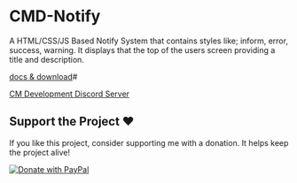 # CMD-Notify
A HTML/CSS/JS Based Notify System that contains styles like; inform, error, success, warning. It displays that the top of the users screen providing a title and description.

[docs & download](https://cm-development.gitbook.io/cm-development-docs/free-projects/cmd-notify)#

[CM Development Discord Server](https://discord.gg/vDSqmrEeKh)

## Support the Project ❤️  
If you like this project, consider supporting me with a donation. It helps keep the project alive!  

[![Donate with PayPal](https://www.paypalobjects.com/en_US/i/btn/btn_donate_LG.gif)](https://www.paypal.com/donate/?hosted_button_id=S9MEFTQLRRD3Q)
